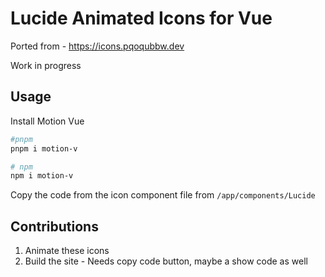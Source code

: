 # Lucide Animated Icons for Vue 

Ported from - https://icons.pqoqubbw.dev

Work in progress

## Usage
Install Motion Vue

```sh
#pnpm
pnpm i motion-v

# npm
npm i motion-v
```

Copy the code from the icon component file from `/app/components/Lucide`

## Contributions
1. Animate these icons
2. Build the site - Needs copy code button, maybe a show code as well
